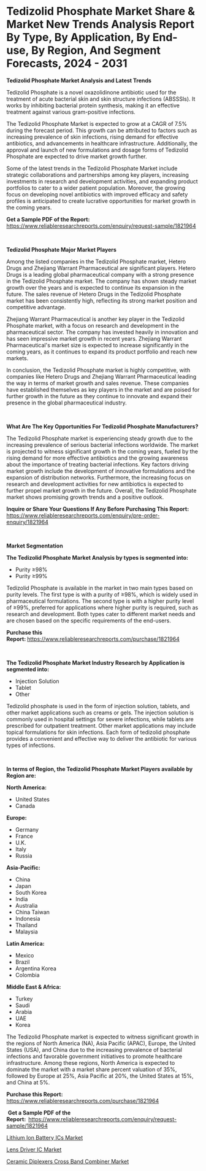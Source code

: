 <p><h1>Tedizolid Phosphate Market Share & Market New Trends Analysis Report By Type, By Application, By End-use, By Region, And Segment Forecasts, 2024 - 2031</h1></p><p><strong>Tedizolid Phosphate Market Analysis and Latest Trends</strong></p>
<p><p>Tedizolid Phosphate is a novel oxazolidinone antibiotic used for the treatment of acute bacterial skin and skin structure infections (ABSSSIs). It works by inhibiting bacterial protein synthesis, making it an effective treatment against various gram-positive infections. </p><p>The Tedizolid Phosphate Market is expected to grow at a CAGR of 7.5% during the forecast period. This growth can be attributed to factors such as increasing prevalence of skin infections, rising demand for effective antibiotics, and advancements in healthcare infrastructure. Additionally, the approval and launch of new formulations and dosage forms of Tedizolid Phosphate are expected to drive market growth further.</p><p>Some of the latest trends in the Tedizolid Phosphate Market include strategic collaborations and partnerships among key players, increasing investments in research and development activities, and expanding product portfolios to cater to a wider patient population. Moreover, the growing focus on developing novel antibiotics with improved efficacy and safety profiles is anticipated to create lucrative opportunities for market growth in the coming years.</p></p>
<p><strong>Get a Sample PDF of the Report:&nbsp;</strong> <a href="https://www.reliableresearchreports.com/enquiry/request-sample/1821964">https://www.reliableresearchreports.com/enquiry/request-sample/1821964</a></p>
<p>&nbsp;</p>
<p><strong>Tedizolid Phosphate Major Market Players</strong></p>
<p><p> </p><p>Among the listed companies in the Tedizolid Phosphate market, Hetero Drugs and Zhejiang Warrant Pharmaceutical are significant players. Hetero Drugs is a leading global pharmaceutical company with a strong presence in the Tedizolid Phosphate market. The company has shown steady market growth over the years and is expected to continue its expansion in the future. The sales revenue of Hetero Drugs in the Tedizolid Phosphate market has been consistently high, reflecting its strong market position and competitive advantage.</p><p>Zhejiang Warrant Pharmaceutical is another key player in the Tedizolid Phosphate market, with a focus on research and development in the pharmaceutical sector. The company has invested heavily in innovation and has seen impressive market growth in recent years. Zhejiang Warrant Pharmaceutical's market size is expected to increase significantly in the coming years, as it continues to expand its product portfolio and reach new markets.</p><p>In conclusion, the Tedizolid Phosphate market is highly competitive, with companies like Hetero Drugs and Zhejiang Warrant Pharmaceutical leading the way in terms of market growth and sales revenue. These companies have established themselves as key players in the market and are poised for further growth in the future as they continue to innovate and expand their presence in the global pharmaceutical industry.</p></p>
<p>&nbsp;</p>
<p><strong>What Are The Key Opportunities For Tedizolid Phosphate Manufacturers?</strong></p>
<p><p>The Tedizolid Phosphate market is experiencing steady growth due to the increasing prevalence of serious bacterial infections worldwide. The market is projected to witness significant growth in the coming years, fueled by the rising demand for more effective antibiotics and the growing awareness about the importance of treating bacterial infections. Key factors driving market growth include the development of innovative formulations and the expansion of distribution networks. Furthermore, the increasing focus on research and development activities for new antibiotics is expected to further propel market growth in the future. Overall, the Tedizolid Phosphate market shows promising growth trends and a positive outlook.</p></p>
<p><strong>Inquire or Share Your Questions If Any Before Purchasing This Report:</strong> <a href="https://www.reliableresearchreports.com/enquiry/pre-order-enquiry/1821964">https://www.reliableresearchreports.com/enquiry/pre-order-enquiry/1821964</a></p>
<p>&nbsp;</p>
<p><strong>Market Segmentation</strong></p>
<p><strong>The Tedizolid Phosphate Market Analysis by types is segmented into:</strong></p>
<p><ul><li>Purity ≥98%</li><li>Purity ≥99%</li></ul></p>
<p><p>Tedizolid Phosphate is available in the market in two main types based on purity levels. The first type is with a purity of ≥98%, which is widely used in pharmaceutical formulations. The second type is with a higher purity level of ≥99%, preferred for applications where higher purity is required, such as research and development. Both types cater to different market needs and are chosen based on the specific requirements of the end-users.</p></p>
<p><strong>Purchase this Report:&nbsp;</strong><a href="https://www.reliableresearchreports.com/purchase/1821964">https://www.reliableresearchreports.com/purchase/1821964</a></p>
<p>&nbsp;</p>
<p><strong>The Tedizolid Phosphate Market Industry Research by Application is segmented into:</strong></p>
<p><ul><li>Injection Solution</li><li>Tablet</li><li>Other</li></ul></p>
<p><p>Tedizolid phosphate is used in the form of injection solution, tablets, and other market applications such as creams or gels. The injection solution is commonly used in hospital settings for severe infections, while tablets are prescribed for outpatient treatment. Other market applications may include topical formulations for skin infections. Each form of tedizolid phosphate provides a convenient and effective way to deliver the antibiotic for various types of infections.</p></p>
<p>&nbsp;</p>
<p><strong>In terms of Region, the Tedizolid Phosphate Market Players available by Region are:</strong></p>
<p>
    <p> <strong> North America: </strong>
        <ul>
            <li>United States</li>
            <li>Canada</li>
        </ul>
        </p> 
    <p> <strong> Europe: </strong>
        <ul>
            <li>Germany</li>
            <li>France</li>
            <li>U.K.</li>
            <li>Italy</li>
            <li>Russia</li>
        </ul>
        </p> 
    <p> <strong> Asia-Pacific: </strong>
        <ul>
            <li>China</li>
            <li>Japan</li>
            <li>South Korea</li>
            <li>India</li>
            <li>Australia</li>
            <li>China Taiwan</li>
            <li>Indonesia</li>
            <li>Thailand</li>
            <li>Malaysia</li>
        </ul>
        </p> 
    <p> <strong> Latin America: </strong>
        <ul>
            <li>Mexico</li>
            <li>Brazil</li>
            <li>Argentina Korea</li>
            <li>Colombia</li>
        </ul>
        </p> 
    <p> <strong> Middle East & Africa: </strong>
        <ul>
            <li>Turkey</li>
            <li>Saudi</li>
            <li>Arabia</li>
            <li>UAE</li>
            <li>Korea</li>
        </ul>
    </p>
    </p>
<p><p>The Tedizolid Phosphate market is expected to witness significant growth in the regions of North America (NA), Asia Pacific (APAC), Europe, the United States (USA), and China due to the increasing prevalence of bacterial infections and favorable government initiatives to promote healthcare infrastructure. Among these regions, North America is expected to dominate the market with a market share percent valuation of 35%, followed by Europe at 25%, Asia Pacific at 20%, the United States at 15%, and China at 5%.</p></p>
<p><strong>Purchase this Report: </strong><a href="https://www.reliableresearchreports.com/purchase/1821964">https://www.reliableresearchreports.com/purchase/1821964</a></p>
<p>&nbsp;<strong>Get a Sample PDF of the Report:&nbsp;&nbsp;</strong><a href="https://www.reliableresearchreports.com/enquiry/request-sample/1821964">https://www.reliableresearchreports.com/enquiry/request-sample/1821964</a></p>
<p><strong></strong></p>
<p><p><a href="https://view.publitas.com/reportprime-1/lithium-ion-battery-ics-market-research-report-unlocks-analysis-on-the-market-financial-status-market-size-and-market-revenue-upto-2030/">Lithium Ion Battery ICs Market</a></p><p><a href="https://view.publitas.com/reportprime-1/lens-driver-ic-market-size-market-trends-and-growth-outlook-forecasted-for-period-from-2023-to-2030/">Lens Driver IC Market</a></p><p><a href="https://view.publitas.com/reportprime-1/ceramic-diplexers-cross-band-combiner-market-size-growing-and-forecasted-for-period-from-2023-2030-and-provides-complete-market-analysis-of-this-market/">Ceramic Diplexers Cross Band Combiner Market</a></p></p>